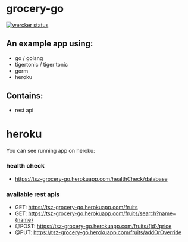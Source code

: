 # grocery-go

[![wercker status](https://app.wercker.com/status/a7ae5d7b6ecbd81c0ad63780438d8392/m "wercker status")](https://app.wercker.com/project/bykey/a7ae5d7b6ecbd81c0ad63780438d8392)

## An example app using:
- go / golang
- tigertonic / tiger tonic
- gorm
- heroku


## Contains:
- rest api

# heroku
You can see running app on heroku:
### health check
- https://tsz-grocery-go.herokuapp.com/healthCheck/database

### available rest apis
- GET: https://tsz-grocery-go.herokuapp.com/fruits
- GET: https://tsz-grocery-go.herokuapp.com/fruits/search?name={name}
- @POST: https://tsz-grocery-go.herokuapp.com/fruits/{id}/price
- @PUT: https://tsz-grocery-go.herokuapp.com/fruits/addOrOverride
